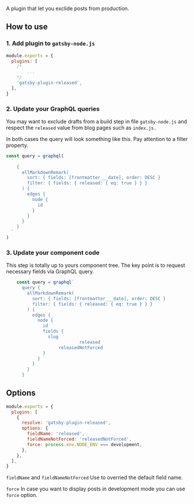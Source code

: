 A plugin that let you exclide posts from production.

## How to use

### 1. Add plugin to `gatsby-node.js`

```javascript
module.exports = {
  plugins: [
    /*
        ...
    */
    'gatsby-plugin-released',
  ],
}
```

### 2. Update your GraphQL queries

You may want to exclude drafts from a build step in file `gatsby-node.js` and respect the `released` value from blog pages such as `index.js.`

In both cases the query will look something like this. Pay attention to a filter property.

```javascript
const query = graphql(
  `
    {
      allMarkdownRemark(
        sort: { fields: [frontmatter___date], order: DESC }
        filter: { fields: { released: { eq: true } } }
      ) {
        edges {
          node {
            id
          }
        }
      }
    }
  `
)
```

### 3. Update your component code

This step is totally up to yours component tree. The key point is to request necessary fields via GraphQL query.

```javascript
    const query = graphql`
      query {
        allMarkdownRemark(
          sort: { fields: [frontmatter___date], order: DESC }
          filter: { fields: { released: { eq: true } } }
        ) {
          edges {
            node {
              id
              fields {
                slug
    						released
    		        releasedNotForced
              }
            }
          }
        }
      }
```

## Options

```javascript
module.exports = {
  plugins: [
    {
      resolve: 'gatsby-plugin-released',
      options: {
        fieldName: 'released',
        fieldNameNotForced: 'releasedNotForced',
        force: process.env.NODE_ENV === development,
      },
    },
  ],
}
```

`fieldName` and `fieldNameNotForced`
Use to overried the default field name.

`force`
In case you want to display posts in development mode you can use `force` option.
